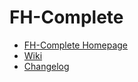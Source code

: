 # FH-Complete

* [FH-Complete Homepage](https://www.fhcomplete.org)
* [Wiki](https://wiki.fhcomplete.org/)
* [Changelog](CHANGELOG.md)
